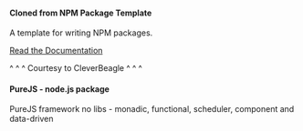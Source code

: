 #### Cloned from NPM Package Template
A template for writing NPM packages.

[Read the Documentation](http://cleverbeagle.com/packages/template)

^ ^ ^ Courtesy to CleverBeagle ^ ^ ^

#### PureJS - node.js package
PureJS framework no libs - monadic, functional, scheduler, component and data-driven
